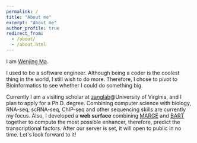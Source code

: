 ```yaml
---
permalink: /
title: "About me"
excerpt: "About me"
author_profile: true
redirect_from: 
  - /about/
  - /about.html
---
```


I am [Wenjing Ma](https://marvinquiet.github.io/cv/).

I used to be a software engineer. Although being a coder is the coolest thing in the world, I still wish to do more. Therefore, I chose to pivot to Bioinformatics to see whether I could do something big.

Currently I am a visiting scholar at [zanglab](http://faculty.virginia.edu/zanglab/)@University of Virginia, and I plan to apply for a Ph.D. degree. Combining computer science with biology, RNA-seq, scRNA-seq, ChIP-seq and other sequencing skills are currently my focus. Also, I developed a **web surface** combining [MARGE](http://cistrome.org/MARGE/index.html) and [BART](http://faculty.virginia.edu/zanglab/bart/) together to compute the most possible enhancer, therefore, predict the transcriptional factors. After our server is set, it will open to public in no time. Let's look forward to it!
